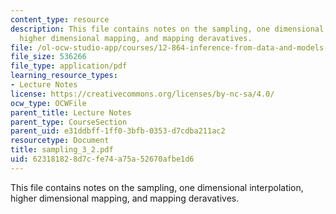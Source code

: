 ```yaml
---
content_type: resource
description: This file contains notes on the sampling, one dimensional interpolation,
  higher dimensional mapping, and mapping deravatives.
file: /ol-ocw-studio-app/courses/12-864-inference-from-data-and-models-spring-2005/623181828d7cfe74a75a52670afbe1d6_sampling_3_2.pdf
file_size: 536266
file_type: application/pdf
learning_resource_types:
- Lecture Notes
license: https://creativecommons.org/licenses/by-nc-sa/4.0/
ocw_type: OCWFile
parent_title: Lecture Notes
parent_type: CourseSection
parent_uid: e31ddbff-1ff0-3bfb-0353-d7cdba211ac2
resourcetype: Document
title: sampling_3_2.pdf
uid: 62318182-8d7c-fe74-a75a-52670afbe1d6
---
```

This file contains notes on the sampling, one dimensional interpolation, higher dimensional mapping, and mapping deravatives.